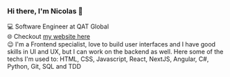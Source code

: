 ### Hi there, I'm Nicolas 👋

💻 Software Engineer at QAT Global <br>
🌐 Checkout [my website here](https://nicolasz.dev/en) <br>
😉 I'm a Frontend specialist, love to build user interfaces and I have good skills in UI and UX, but I can work on the backend as well. Here some of the techs I'm used to: HTML, CSS, Javascript, React, NextJS, Angular, C#, Python, Git, SQL and TDD
